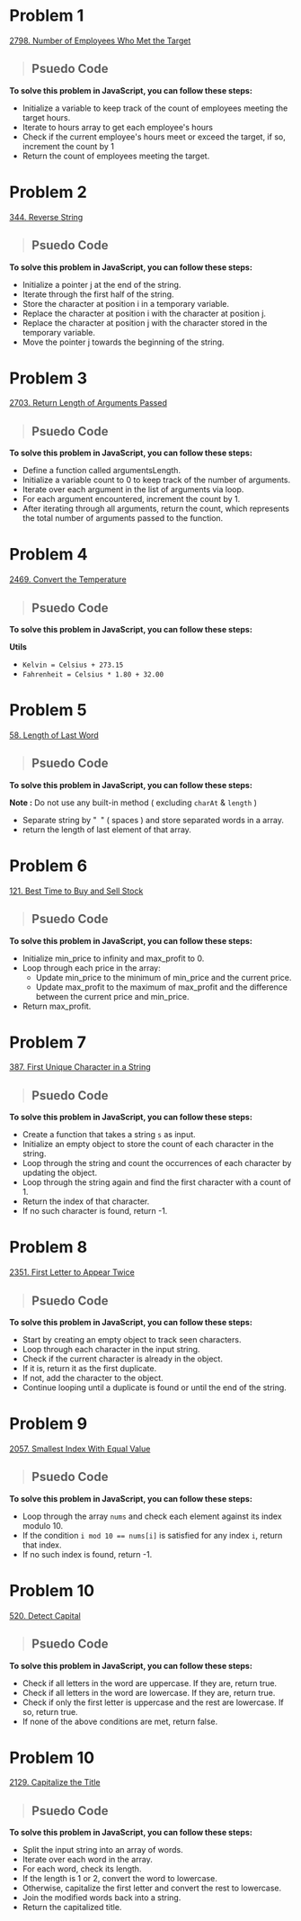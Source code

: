 # Problem 1

[2798. Number of Employees Who Met the Target](https://leetcode.com/problems/number-of-employees-who-met-the-target/description/)

> ## Psuedo Code

**To solve this problem in JavaScript, you can follow these steps:**

- Initialize a variable to keep track of the count of employees meeting the target hours.
- Iterate to hours array to get each employee's hours
- Check if the current employee's hours meet or exceed the target, if so, increment the count by 1
- Return the count of employees meeting the target.

# Problem 2

[344. Reverse String](https://leetcode.com/problems/reverse-string/description/)

> ## Psuedo Code

**To solve this problem in JavaScript, you can follow these steps:**

- Initialize a pointer j at the end of the string.
- Iterate through the first half of the string.
- Store the character at position i in a temporary variable.
- Replace the character at position i with the character at position j.
- Replace the character at position j with the character stored in the temporary variable.
- Move the pointer j towards the beginning of the string.

# Problem 3

[2703. Return Length of Arguments Passed](https://leetcode.com/problems/return-length-of-arguments-passed/description/)

> ## Psuedo Code

**To solve this problem in JavaScript, you can follow these steps:**

- Define a function called argumentsLength.
- Initialize a variable count to 0 to keep track of the number of arguments.
- Iterate over each argument in the list of arguments via loop.
- For each argument encountered, increment the count by 1.
- After iterating through all arguments, return the count, which represents the total number of arguments passed to the function.

# Problem 4

[2469. Convert the Temperature](https://leetcode.com/problems/convert-the-temperature/)

> ## Psuedo Code

**To solve this problem in JavaScript, you can follow these steps:**

**Utils**

- `Kelvin = Celsius + 273.15`
- `Fahrenheit = Celsius * 1.80 + 32.00`

# Problem 5

[58. Length of Last Word](https://leetcode.com/problems/length-of-last-word/)

> ## Psuedo Code

**To solve this problem in JavaScript, you can follow these steps:**

**Note :** Do not use any built-in method ( excluding `charAt` & `length` )

- Separate string by "` `" ( spaces ) and store separated words in a array.
- return the length of last element of that array.

# Problem 6

[121. Best Time to Buy and Sell Stock](https://leetcode.com/problems/best-time-to-buy-and-sell-stock/)

> ## Psuedo Code

**To solve this problem in JavaScript, you can follow these steps:**

- Initialize min_price to infinity and max_profit to 0.
- Loop through each price in the array:
  - Update min_price to the minimum of min_price and the current price.
  - Update max_profit to the maximum of max_profit and the difference between the current price and min_price.
- Return max_profit.

# Problem 7

[387. First Unique Character in a String](https://leetcode.com/problems/first-unique-character-in-a-string/)

> ## Psuedo Code

**To solve this problem in JavaScript, you can follow these steps:**

- Create a function that takes a string `s` as input.
- Initialize an empty object to store the count of each character in the string.
- Loop through the string and count the occurrences of each character by updating the object.
- Loop through the string again and find the first character with a count of 1.
- Return the index of that character.
- If no such character is found, return -1.

# Problem 8

[2351. First Letter to Appear Twice](https://leetcode.com/problems/first-letter-to-appear-twice/)

> ## Psuedo Code

**To solve this problem in JavaScript, you can follow these steps:**

- Start by creating an empty object to track seen characters.
- Loop through each character in the input string.
- Check if the current character is already in the object.
- If it is, return it as the first duplicate.
- If not, add the character to the object.
- Continue looping until a duplicate is found or until the end of the string.

# Problem 9

[2057. Smallest Index With Equal Value](https://leetcode.com/problems/smallest-index-with-equal-value/)

> ## Psuedo Code

**To solve this problem in JavaScript, you can follow these steps:**

- Loop through the array `nums` and check each element against its index modulo 10.
- If the condition `i mod 10 == nums[i]` is satisfied for any index `i`, return that index.
- If no such index is found, return -1.

# Problem 10

[520. Detect Capital](https://leetcode.com/problems/detect-capital/)

> ## Psuedo Code

**To solve this problem in JavaScript, you can follow these steps:**

- Check if all letters in the word are uppercase. If they are, return true.
- Check if all letters in the word are lowercase. If they are, return true.
- Check if only the first letter is uppercase and the rest are lowercase. If so, return true.
- If none of the above conditions are met, return false.

# Problem 10

[2129. Capitalize the Title](https://leetcode.com/problems/capitalize-the-title/)

> ## Psuedo Code

**To solve this problem in JavaScript, you can follow these steps:**

- Split the input string into an array of words.
- Iterate over each word in the array.
- For each word, check its length.
- If the length is 1 or 2, convert the word to lowercase.
- Otherwise, capitalize the first letter and convert the rest to lowercase.
- Join the modified words back into a string.
- Return the capitalized title.
